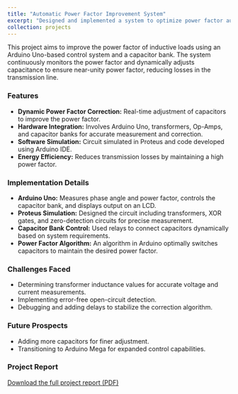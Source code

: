 ```yaml
---
title: "Automatic Power Factor Improvement System"
excerpt: "Designed and implemented a system to optimize power factor automatically, using Arduino Uno and a capacitor bank."
collection: projects
---
```


This project aims to improve the power factor of inductive loads using an Arduino Uno-based control system and a capacitor bank. The system continuously monitors the power factor and dynamically adjusts capacitance to ensure near-unity power factor, reducing losses in the transmission line.

### Features
- **Dynamic Power Factor Correction:** Real-time adjustment of capacitors to improve the power factor.
- **Hardware Integration:** Involves Arduino Uno, transformers, Op-Amps, and capacitor banks for accurate measurement and correction.
- **Software Simulation:** Circuit simulated in Proteus and code developed using Arduino IDE.
- **Energy Efficiency:** Reduces transmission losses by maintaining a high power factor.

### Implementation Details
- **Arduino Uno:** Measures phase angle and power factor, controls the capacitor bank, and displays output on an LCD.
- **Proteus Simulation:** Designed the circuit including transformers, XOR gates, and zero-detection circuits for precise measurement.
- **Capacitor Bank Control:** Used relays to connect capacitors dynamically based on system requirements.
- **Power Factor Algorithm:** An algorithm in Arduino optimally switches capacitors to maintain the desired power factor.

### Challenges Faced
- Determining transformer inductance values for accurate voltage and current measurements.
- Implementing error-free open-circuit detection.
- Debugging and adding delays to stabilize the correction algorithm.

### Future Prospects
- Adding more capacitors for finer adjustment.
- Transitioning to Arduino Mega for expanded control capabilities.

### Project Report
[Download the full project report (PDF)](/files/PFI_Project_Report.pdf)
